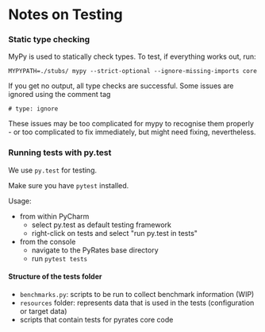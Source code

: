 # Notes on Testing

### Static type checking

MyPy is used to statically check types. To test, if everything works out, run:

`MYPYPATH=./stubs/ mypy --strict-optional --ignore-missing-imports core`

If you get no output, all type checks are successful. Some issues are ignored using the comment tag

`# type: ignore`

These issues may be too complicated for mypy to recognise them properly - or too complicated to fix immediately, 
but might need fixing, nevertheless. 


### Running tests with py.test

We use `py.test` for testing.

Make sure you have `pytest` installed. 

Usage:
- from within PyCharm 
  - select py.test as default testing framework
  - right-click on tests and select "run py.test in tests"
- from the console
  - navigate to the PyRates base directory
  - run `pytest tests`

#### Structure of the tests folder

- `benchmarks.py`: scripts to be run to collect benchmark information (WIP)
- `resources` folder: represents data that is used in the tests (configuration or target data)
- scripts that contain tests for pyrates core code
